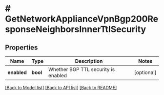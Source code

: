 # # GetNetworkApplianceVpnBgp200ResponseNeighborsInnerTtlSecurity

## Properties

Name | Type | Description | Notes
------------ | ------------- | ------------- | -------------
**enabled** | **bool** | Whether BGP TTL security is enabled | [optional]

[[Back to Model list]](../../README.md#models) [[Back to API list]](../../README.md#endpoints) [[Back to README]](../../README.md)
